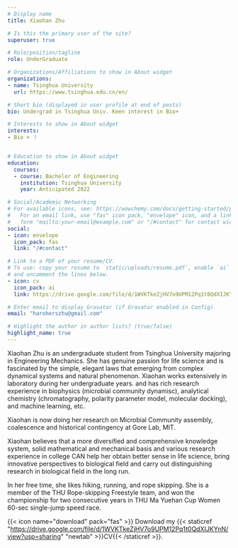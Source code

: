 ```yaml
---
# Display name
title: Xiaohan Zhu

# Is this the primary user of the site?
superuser: true

# Role/position/tagline
role: UnderGraduate

# Organizations/Affiliations to show in About widget
organizations:
- name: Tsinghua University
  url: https://www.tsinghua.edu.cn/en/

# Short bio (displayed in user profile at end of posts)
bio: Undergrad in Tsinghua Univ. Keen interest in Bio+

# Interests to show in About widget
interests:
- Bio + ！


# Education to show in About widget
education:
  courses:
  - course: Bachelor of Engineering
    institution: Tsinghua University
    year: Anticipated 2022

# Social/Academic Networking
# For available icons, see: https://wowchemy.com/docs/getting-started/page-builder/#icons
#   For an email link, use "fas" icon pack, "envelope" icon, and a link in the
#   form "mailto:your-email@example.com" or "/#contact" for contact widget.
social:
- icon: envelope
  icon_pack: fas
  link: "/#contact"

# Link to a PDF of your resume/CV.
# To use: copy your resume to `static/uploads/resume.pdf`, enable `ai` icons in `params.toml`, 
# and uncomment the lines below.
- icon: cv
  icon_pack: ai
  link: https://drive.google.com/file/d/1WVKTkeZjHV7o9UPM12Pq1t0QdXIJKYnN/view?usp=sharing

# Enter email to display Gravatar (if Gravatar enabled in Config)
email: "haroherszhu@gmail.com"

# Highlight the author in author lists? (true/false)
highlight_name: true
---
```


Xiaohan Zhu is an undergraduate student from Tsinghua University majoring in Engineering Mechanics. She has genuine passion for life science and is fascinated by the simple, elegant laws that emerging from complex dynamical systems and natural phenomenon. Xiaohan works extensively in laboratory during her undergraduate years. and has rich research experience in biophysics (microbial community dynamisc), analytical chemistry (chromatography, polarity parameter model, molecular docking), and machine learning, etc. 

Xiaohan is now doing her research on Microbial Community assembly, coalescence and historical contingency at Gore Lab, MIT. 

Xiaohan believes that a more diversified and comprehensive knowledge system, solid mathematical and mechanical basis and various research experience in college CAN help her obtain better sense in life science, bring innovative perspectives to biological field and carry out distinguishing research in biological field in the long run. 

In her free time, she likes hiking, running, and rope skipping. She is a member of the THU Rope-skipping Freestyle team, and won the championship for two consecutive years in THU Ma Yuehan Cup Women 60-sec single-jump speed race.


{{< icon name="download" pack="fas" >}} Download my {{< staticref "https://drive.google.com/file/d/1WVKTkeZjHV7o9UPM12Pq1t0QdXIJKYnN/view?usp=sharing" "newtab" >}}CV{{< /staticref >}}.
